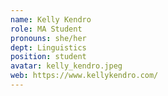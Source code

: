 ```yaml
---
name: Kelly Kendro
role: MA Student 
pronouns: she/her   
dept: Linguistics
position: student
avatar: kelly_kendro.jpeg
web: https://www.kellykendro.com/
---
```


